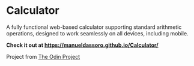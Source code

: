 # Calculator

A fully functional web-based calculator supporting standard arithmetic operations, designed to work seamlessly on all devices, including mobile.

**Check it out at https://manueldassoro.github.io/Calculator/**

Project from [The Odin Project](https://www.theodinproject.com/lessons/foundations-calculator)
